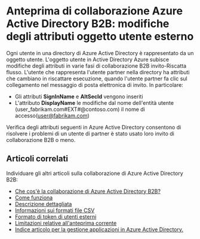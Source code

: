<properties
   pageTitle="Utente esterno oggetto attributo viene modificato per l'anteprima di collaborazione di Azure Active Directory B2B | Microsoft Azure"
   description="Azure B2B Directory attiva supporta le relazioni tra società abilitando business partner in modo selettivo accedere alle applicazioni aziendali"
   services="active-directory"
   documentationCenter=""
   authors="viv-liu"
   manager="cliffdi"
   editor=""
   tags=""/>

<tags
   ms.service="active-directory"
   ms.devlang="NA"
   ms.topic="article"
   ms.tgt_pltfrm="NA"
   ms.workload="na"
   ms.date="05/09/2016"
   ms.author="viviali"/>

# <a name="azure-ad-b2b-collaboration-preview-external-user-object-attribute-changes"></a>Anteprima di collaborazione Azure Active Directory B2B: modifiche degli attributi oggetto utente esterno

Ogni utente in una directory di Azure Active Directory è rappresentato da un oggetto utente. L'oggetto utente in Active Directory Azure subisce modifiche degli attributi in varie fasi di collaborazione B2B invito-Riscatta flusso. L'utente che rappresenta l'utente partner nella directory ha attributi che cambiano in riscattare esecuzione, quando l'utente partner fa clic sul collegamento nel messaggio di posta elettronica di invito. In particolare:

- Gli attributi **SignInName** e **AltSecId** vengono inseriti
- L'attributo **DisplayName** le modifiche dal nome dell'entità utente (user_fabrikam.com#EXT#@contoso.com) il nome di accesso(user@fabrikam.com)

Verifica degli attributi seguenti in Azure Active Directory consentono di risolvere i problemi di un utente di partner è stato usato loro invito di collaborazione B2B o meno.

## <a name="related-articles"></a>Articoli correlati
Individuare gli altri articoli sulla collaborazione di Azure Active Directory B2B:

- [Che cos'è la collaborazione di Azure Active Directory B2B?](active-directory-b2b-what-is-azure-ad-b2b.md)
- [Come funziona](active-directory-b2b-how-it-works.md)
- [Descrizione dettagliata](active-directory-b2b-detailed-walkthrough.md)
- [Informazioni sui formati file CSV](active-directory-b2b-references-csv-file-format.md)
- [Formato di token di utenti esterni](active-directory-b2b-references-external-user-token-format.md)
- [Limitazioni relative all'anteprima corrente](active-directory-b2b-current-preview-limitations.md)
- [Indice articolo per la gestione applicazioni in Azure Active Directory.](active-directory-apps-index.md)
